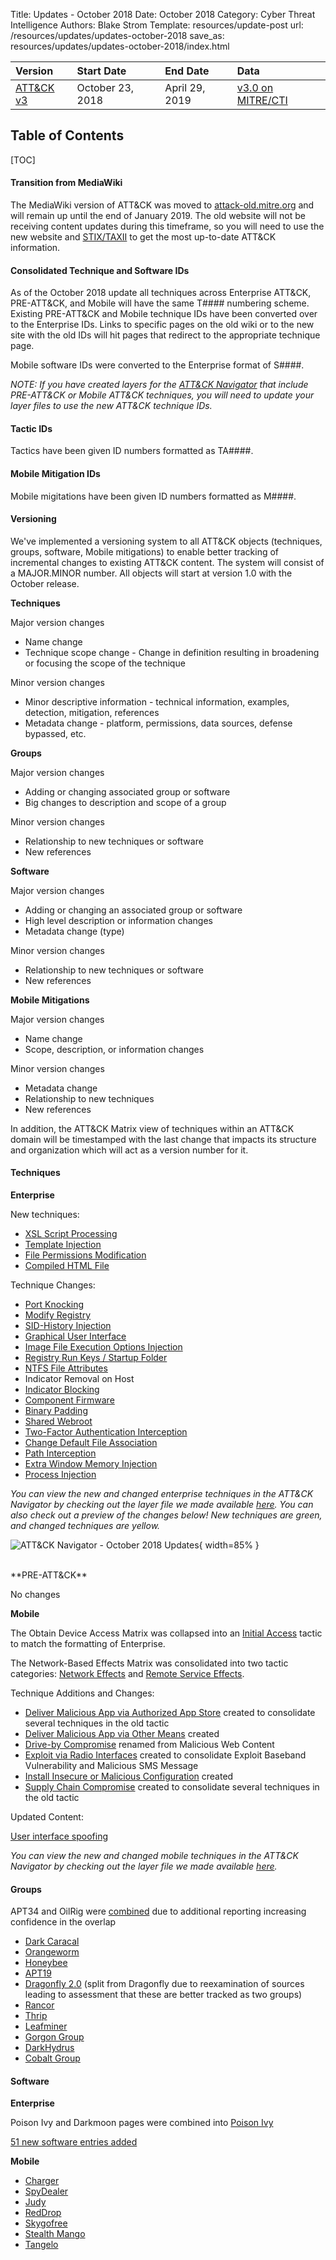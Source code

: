 Title: Updates - October 2018
Date: October 2018
Category: Cyber Threat Intelligence
Authors: Blake Strom
Template: resources/update-post
url: /resources/updates/updates-october-2018
save_as: resources/updates/updates-october-2018/index.html

| Version | Start Date | End Date | Data |
|:--------|:-----------|:---------|:-----|
| [ATT&CK v3](/versions/v3) | October 23, 2018 | April 29, 2019 | [v3.0 on MITRE/CTI](https://github.com/mitre/cti/releases/tag/ATT%26CK-v3.0) |

## Table of Contents

[TOC]

#### Transition from MediaWiki
The MediaWiki version of ATT&CK was moved to [attack-old.mitre.org](https://attack-old.mitre.org) and will remain up until the end of January 2019. The old website will not be receiving content updates during this timeframe, so you will need to use the new website and [STIX/TAXII](/resources/attack-data-and-tools) to get the most up-to-date ATT&CK information.

#### Consolidated Technique and Software IDs
 
As of the October 2018 update all techniques across Enterprise ATT&CK, PRE-ATT&CK, and Mobile will have the same T#### numbering scheme. Existing PRE-ATT&CK and Mobile technique IDs have been converted over to the Enterprise IDs. Links to specific pages on the old wiki or to the new site with the old IDs will hit pages that redirect to the appropriate technique page.
 
Mobile software IDs were converted to the Enterprise format of S####.

*NOTE: If you have created layers for the [ATT&CK Navigator](https://github.com/mitre/attack-navigator) that include PRE-ATT&CK or Mobile ATT&CK techniques, you will need to update your layer files to use the new ATT&CK technique IDs.*
 
#### Tactic IDs
 
Tactics have been given ID numbers formatted as TA####.

#### Mobile Mitigation IDs

Mobile migitations have been given ID numbers formatted as M####.
 
#### Versioning
 
We've implemented a versioning system to all ATT&CK objects (techniques, groups, software, Mobile mitigations) to enable better tracking of incremental changes to existing ATT&CK content. The system will consist of a MAJOR.MINOR number. All objects will start at version 1.0 with the October release.
 
**Techniques**

Major version changes

* Name change
* Technique scope change - Change in definition resulting in broadening or focusing the scope of the technique

Minor version changes

* Minor descriptive information - technical information, examples, detection, mitigation, references
* Metadata change - platform, permissions, data sources, defense bypassed, etc.
 
**Groups**

Major version changes

* Adding or changing associated group or software
* Big changes to description and scope of a group

Minor version changes

* Relationship to new techniques or software
* New references
 
**Software**

Major version changes

* Adding or changing an associated group or software
* High level description or information changes
* Metadata change (type)

Minor version changes

* Relationship to new techniques or software
* New references
 
**Mobile Mitigations**

Major version changes

* Name change
* Scope, description, or information changes

Minor version changes

* Metadata change
* Relationship to new techniques
* New references
 
In addition, the ATT&CK Matrix view of techniques within an ATT&CK domain will be timestamped with the last change that impacts its structure and organization which will act as a version number for it.
 
#### Techniques

**Enterprise**
 
New techniques:

* [XSL Script Processing](/techniques/T1220)
* [Template Injection](/techniques/T1221)
* [File Permissions Modification](/techniques/T1222)
* [Compiled HTML File](/techniques/T1223)
 
Technique Changes:

* [Port Knocking](/techniques/T1205)
* [Modify Registry](/techniques/T1112)
* [SID-History Injection](/techniques/T1178)
* [Graphical User Interface](/techniques/T1061)
* [Image File Execution Options Injection](/techniques/T1183)
* [Registry Run Keys / Startup Folder](/techniques/T1060)
* [NTFS File Attributes](/techniques/T1096)
* Indicator Removal on Host
* [Indicator Blocking](/techniques/T1054)
* [Component Firmware](/techniques/T1109)
* [Binary Padding](/techniques/T1009)
* [Shared Webroot](/techniques/T1051)
* [Two-Factor Authentication Interception](/techniques/T1111)
* [Change Default File Association](/techniques/T1042)
* [Path Interception](/techniques/T1034)
* [Extra Window Memory Injection](/techniques/T1181)
* [Process Injection](/techniques/T1055)

*You can view the new and changed enterprise techniques in the ATT&CK Navigator by checking out the layer file we made available [here](https://mitre-attack.github.io/attack-navigator/#layerURL=https%3A%2F%2Fraw.githubusercontent.com%2Fmitre-attack%2Fattack-website%2Fmaster%2Fmodules%2Fresources%2Fdocs%2Frelease-layers-archive%2FOctober_2018_Updates_Enterprise.json). You can also check out a preview of the changes below! New techniques are green, and changed techniques are yellow.*

![ATT&CK Navigator - October 2018 Updates](/theme/images/October2018NavigatorLayer.png){ width=85% }

<br>
**PRE-ATT&CK**
 
No changes
 
**Mobile**
 
The Obtain Device Access Matrix was collapsed into an [Initial Access](/tactics/TA0027) tactic to match the formatting of Enterprise.
 
The Network-Based Effects Matrix was consolidated into two tactic categories: [Network Effects](/tactics/TA0038) and [Remote Service Effects](/tactics/TA0039).
 
Technique Additions and Changes:

* [Deliver Malicious App via Authorized App Store](/techniques/T1475) created to consolidate several techniques in the old tactic 
* [Deliver Malicious App via Other Means](/techniques/T1476) created
* [Drive-by Compromise](/techniques/T1456) renamed from Malicious Web Content 
* [Exploit via Radio Interfaces](/techniques/T1477) created to consolidate Exploit Baseband Vulnerability and Malicious SMS Message 
* [Install Insecure or Malicious Configuration](/techniques/T1478) created
* [Supply Chain Compromise](/techniques/T1474) created to consolidate several techniques in the old tactic
 
Updated Content:
 
[User interface spoofing](/techniques/T1411)

*You can view the new and changed mobile techniques in the ATT&CK Navigator by checking out the layer file we made available [here](https://mitre-attack.github.io/attack-navigator/#layerURL=https%3A%2F%2Fraw.githubusercontent.com%2Fmitre-attack%2Fattack-website%2Fmaster%2Fmodules%2Fresources%2Fdocs%2Frelease-layers-archive%2FOctober_2018_Updates_Mobile.json).*
 
#### Groups
 
APT34 and OilRig were [combined](/groups/G0049) due to additional reporting increasing confidence in the overlap 
 
* [Dark Caracal](/groups/G0070)
* [Orangeworm](/groups/G0071)
* [Honeybee](/groups/G0072)
* [APT19](/groups/G0073)
* [Dragonfly 2.0](/groups/G0074) (split from Dragonfly due to reexamination of sources leading to assessment that these are better tracked as two groups)
* [Rancor](/groups/G0075)
* [Thrip](/groups/G0076)
* [Leafminer](/groups/G0077)
* [Gorgon Group](/groups/G0078)
* [DarkHydrus](/groups/G0079)
* [Cobalt Group](/groups/G0080)
 
#### Software
 
**Enterprise**
 
Poison Ivy and Darkmoon pages were combined into [Poison Ivy](/software/S0012)
 
[51 new software entries added](/software)
 
**Mobile**
 
* [Charger](/software/S0323)
* [SpyDealer](/software/S0324)
* [Judy](/software/S0325)
* [RedDrop](/software/S0326)
* [Skygofree](/software/S0327)
* [Stealth Mango](/software/S0328)
* [Tangelo](/software/S0329)